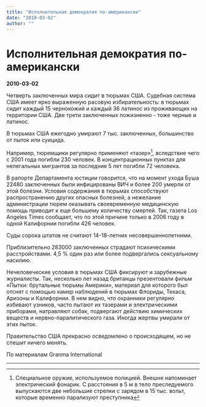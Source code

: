 ```yaml
---
title: "Исполнительная демократия по-американски"
date: "2010-03-02"
author: ""
---
```


# Исполнительная демократия по-американски

**2010-03-02** 

Четверть заключенных мира сидит в тюрьмах США. Судебная система США имеет ярко выраженную расовую избирательность: в тюрьмах сидит каждый 15 чернокожий и каждый 36 латинос из проживающих на территории США. Две трети заключенных пожизненно - тоже черные и латинос.

В тюрьмах США ежегодно умирают 7 тыс. заключенных, большинство от пыток или суицида.

Например, тюремщики регулярно применяют «тазер»[^1], вследствие чего с 2001 года погибли 230 человек. В концентрационных пунктах для нелегальных мигрантов за последние 5 лет погибли 72 человека.

В рапорте Департамента юстиции говорится, что на момент ухода Буша 22480 заключенных были инфицированы ВИЧ и более 200 умерли от этой болезни. Условия содержания в тюрьмах способствуют распространению других опасных болезней, а нежелание администрации тюрем оказывать своевременную медицинскую помощь приводит к еще большему количеству смертей. Так, газета Los Angeles Times сообщает, что по этой причине только в 2006 году в одной Калифорнии погибли 426 человек.

Суды сорока штатов не считают 14-18-летних несовершеннолетними.

Приблизительно 283000 заключенных страдают психическими расстройствами. 4,5 % один раз или более подвергались сексуальному насилию.

Нечеловеческие условия в тюрьмах США фиксируют и зарубежные журналисты. Так, несколько лет назад британцы презентовали фильм «Пытки: брутальные тюрьмы Америки», материал для которого был отснят с помощью камер наблюдений в тюрьмах Флориды, Техаса, Аризоны и Калифорнии. В нем видно, что охранники регулярно избивают узников, часто пытают их тазерами и электрическими приборами, натравляют собак, подвергают действию химических веществ и нервно-паралитического газа. Иногда жертвы умирали от этих пыток.

Правительство США прекрасно осведомлено о происходящем, но не спешит ничего менять.

По материалам Granma International

____________

[^1]: Специальное оружие, используемое полицией. Внешне напоминает электрический фонарик. С расстояния в 5 м в тело преследуемого выпускаются две небольшие стрелки с зарядом в 15 тыс. вольт, которые временно парализуют преступника